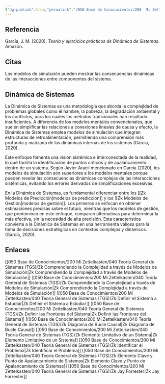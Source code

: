 ```yaml
---
{"dg-publish":true,"permalink":"/050 Base de Conocimientos/200  Mi Zettelkasten/040 Teoría General de Sistemas (TGS)/Zk Dinámica de Sistemas/","tags":["sistema"]}
---
```


## Referencia
García, J. M. (2020). _Teoría y ejercicios prácticos de Dinámica de Sistemas_. Amazon.

## Citas
Los modelos de simulación pueden mostrar las consecuencias dinámicas de las interacciones entre componentes del sistema.

## Dinámica de Sistemas
La Dinámica de Sistemas es una metodología que aborda la complejidad de problemas globales como el hambre, la pobreza, la degradación ambiental y los conflictos, para los cuales los métodos tradicionales han resultado insuficientes. A diferencia de los modelos mentales convencionales, que suelen simplificar las relaciones a conexiones lineales de causa y efecto, la Dinámica de Sistemas emplea modelos de simulación que integran estructuras de retroalimentación, permitiendo una comprensión más profunda y matizada de las dinámicas internas de los sistemas  (García, 2020).

Este enfoque fomenta una visión sistémica e interconectada de la realidad, lo que facilita la identificación de puntos críticos y de apalancamiento dentro de un sistema. Según Javier Aracil mencionado en García (2020), los modelos de simulación son superiores a los modelos mentales porque pueden revelar las consecuencias dinámicas complejas de las interacciones sistémicas, evitando los errores derivados de simplificaciones excesivas.

En la Dinámica de Sistemas, es fundamental diferenciar entre los [[Zk Modelos de Predicción\|modelos de predicción]] y los [[Zk Modelos de Gestión\|modelos de gestión]]. Los primeros se enfocan en obtener estimaciones precisas sobre el futuro, mientras que los modelos de gestión, que predominan en este enfoque, comparan alternativas para determinar la más efectiva, sin la necesidad de alta precisión. Esta característica convierte a la Dinámica de Sistemas en una herramienta valiosa para la toma de decisiones estratégicas en contextos complejos y dinámicos. (García, 2020).
## Enlaces
[[050 Base de Conocimientos/200  Mi Zettelkasten/040 Teoría General de Sistemas (TGS)/Zk Comprendiendo la Complejidad a través de Modelos de Simulación\|Zk Comprendiendo la Complejidad a través de Modelos de Simulación]]
[[050 Base de Conocimientos/200  Mi Zettelkasten/040 Teoría General de Sistemas (TGS)/Zk Comprendiendo la Complejidad a través de Modelos de Simulación\|Zk Comprendiendo la Complejidad a través de Modelos de Simulación]]
[[050 Base de Conocimientos/200  Mi Zettelkasten/040 Teoría General de Sistemas (TGS)/Zk Definir el Sistema a Estudiar\|Zk Definir el Sistema a Estudiar]]
[[050 Base de Conocimientos/200  Mi Zettelkasten/040 Teoría General de Sistemas (TGS)/Zk Definir las Fronteras del Sistema\|Zk Definir las Fronteras del Sistema]]
[[050 Base de Conocimientos/200  Mi Zettelkasten/040 Teoría General de Sistemas (TGS)/Zk Diagrama de Bucle Causal\|Zk Diagrama de Bucle Causal]]
[[050 Base de Conocimientos/200  Mi Zettelkasten/040 Teoría General de Sistemas (TGS)/Zk Elemento Limitativo de un Sistema\|Zk Elemento Limitativo de un Sistema]]
[[050 Base de Conocimientos/200  Mi Zettelkasten/040 Teoría General de Sistemas (TGS)/Zk Identificar el Problema\|Zk Identificar el Problema]]
[[050 Base de Conocimientos/200  Mi Zettelkasten/040 Teoría General de Sistemas (TGS)/Zk Elemento Clave y Punto de Apalancamiento de Sistemas\|Zk Elemento Clave y Punto de Apalancamiento de Sistemas]]
[[050 Base de Conocimientos/200  Mi Zettelkasten/040 Teoría General de Sistemas (TGS)/Zk Jay Forrester\|Zk Jay Forrester]]